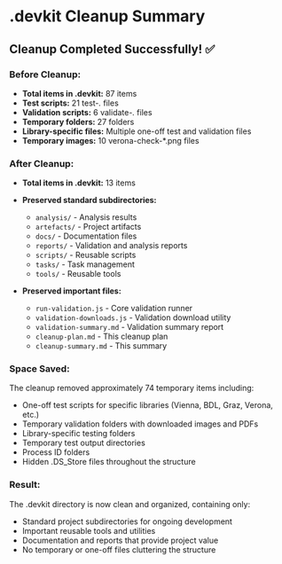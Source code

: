 # .devkit Cleanup Summary

## Cleanup Completed Successfully! ✅

### Before Cleanup:
- **Total items in .devkit:** 87 items
- **Test scripts:** 21 test-*.* files
- **Validation scripts:** 6 validate-*.* files  
- **Temporary folders:** 27 folders
- **Library-specific files:** Multiple one-off test and validation files
- **Temporary images:** 10 verona-check-*.png files

### After Cleanup:
- **Total items in .devkit:** 13 items
- **Preserved standard subdirectories:**
  - `analysis/` - Analysis results
  - `artefacts/` - Project artifacts
  - `docs/` - Documentation files
  - `reports/` - Validation and analysis reports
  - `scripts/` - Reusable scripts
  - `tasks/` - Task management
  - `tools/` - Reusable tools

- **Preserved important files:**
  - `run-validation.js` - Core validation runner
  - `validation-downloads.js` - Validation download utility
  - `validation-summary.md` - Validation summary report
  - `cleanup-plan.md` - This cleanup plan
  - `cleanup-summary.md` - This summary

### Space Saved:
The cleanup removed approximately 74 temporary items including:
- One-off test scripts for specific libraries (Vienna, BDL, Graz, Verona, etc.)
- Temporary validation folders with downloaded images and PDFs
- Library-specific testing folders
- Temporary test output directories
- Process ID folders
- Hidden .DS_Store files throughout the structure

### Result:
The .devkit directory is now clean and organized, containing only:
- Standard project subdirectories for ongoing development
- Important reusable tools and utilities
- Documentation and reports that provide project value
- No temporary or one-off files cluttering the structure